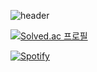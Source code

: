 ![header](https://capsule-render.vercel.app/api?type=waving&color=FDB2A2&height=300&section=header&text=Welcome-nl-To-nl-My%20Profile&fontSize=70&fontColor=FE96BC)

<!--
**GloryCiel/GloryCiel** is a ✨ _special_ ✨ repository because its `README.md` (this file) appears on your GitHub profile.

Here are some ideas to get you started:

- 🔭 I’m currently working on ...
- 🌱 I’m currently learning ...
- 👯 I’m looking to collaborate on ...
- 🤔 I’m looking for help with ...
- 💬 Ask me about ...
- 📫 How to reach me: ...
- 😄 Pronouns: ...
- ⚡ Fun fact: ...
-->

[![Solved.ac
프로필](http://mazassumnida.wtf/api/v2/generate_badge?boj=gloryciel)](https://solved.ac/gloryciel)

[![Spotify](https://img.shields.io/badge/Spotify-1DB954.svg?&style=for-the-badge&logo=Spotify&logoColor=white)](https://open.spotify.com/user/31k242vanpbfcioxwnryxhtmo3n4)
